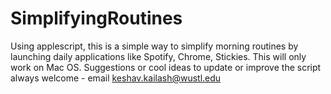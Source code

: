 # SimplifyingRoutines
Using applescript, this is a simple way to simplify morning routines by launching daily applications like Spotify, Chrome, Stickies. This will only work on Mac OS. 
Suggestions or cool ideas to update or improve the script always welcome - email keshav.kailash@wustl.edu
